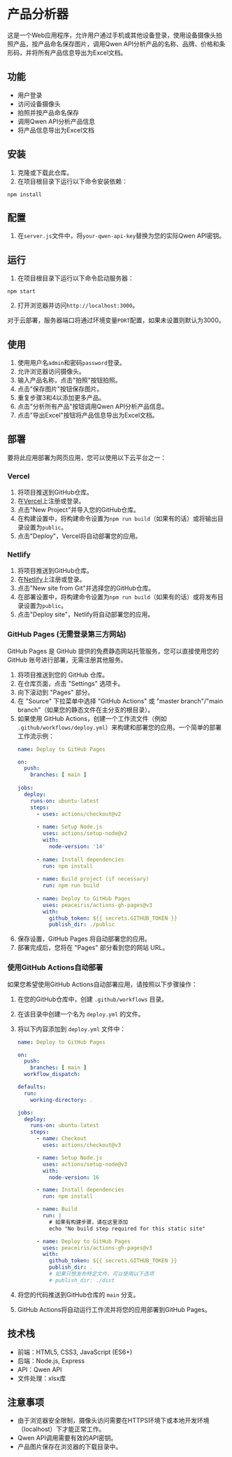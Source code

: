 # 产品分析器

这是一个Web应用程序，允许用户通过手机或其他设备登录，使用设备摄像头拍照产品，按产品命名保存图片，调用Qwen API分析产品的名称、品牌、价格和条形码，并将所有产品信息导出为Excel文档。

## 功能

- 用户登录
- 访问设备摄像头
- 拍照并按产品命名保存
- 调用Qwen API分析产品信息
- 将产品信息导出为Excel文档

## 安装

1. 克隆或下载此仓库。
2. 在项目根目录下运行以下命令安装依赖：

```
npm install
```

## 配置

1. 在`server.js`文件中，将`your-qwen-api-key`替换为您的实际Qwen API密钥。

## 运行

1. 在项目根目录下运行以下命令启动服务器：

```
npm start
```

2. 打开浏览器并访问`http://localhost:3000`。

对于云部署，服务器端口将通过环境变量`PORT`配置，如果未设置则默认为3000。

## 使用

1. 使用用户名`admin`和密码`password`登录。
2. 允许浏览器访问摄像头。
3. 输入产品名称，点击"拍照"按钮拍照。
4. 点击"保存图片"按钮保存图片。
5. 重复步骤3和4以添加更多产品。
6. 点击"分析所有产品"按钮调用Qwen API分析产品信息。
7. 点击"导出Excel"按钮将产品信息导出为Excel文档。

## 部署

要将此应用部署为网页应用，您可以使用以下云平台之一：

### Vercel

1. 将项目推送到GitHub仓库。
2. 在[Vercel](https://vercel.com/)上注册或登录。
3. 点击"New Project"并导入您的GitHub仓库。
4. 在构建设置中，将构建命令设置为`npm run build`（如果有的话）或将输出目录设置为`public`。
5. 点击"Deploy"，Vercel将自动部署您的应用。

### Netlify

1. 将项目推送到GitHub仓库。
2. 在[Netlify](https://www.netlify.com/)上注册或登录。
3. 点击"New site from Git"并选择您的GitHub仓库。
4. 在部署设置中，将构建命令设置为`npm run build`（如果有的话）或将发布目录设置为`public`。
5. 点击"Deploy site"，Netlify将自动部署您的应用。

### GitHub Pages (无需登录第三方网站)

GitHub Pages 是 GitHub 提供的免费静态网站托管服务，您可以直接使用您的 GitHub 账号进行部署，无需注册其他服务。

1. 将项目推送到您的 GitHub 仓库。
2. 在仓库页面，点击 "Settings" 选项卡。
3. 向下滚动到 "Pages" 部分。
4. 在 "Source" 下拉菜单中选择 "GitHub Actions" 或 "master branch"/"main branch"（如果您的静态文件在主分支的根目录）。
5. 如果使用 GitHub Actions，创建一个工作流文件（例如 `.github/workflows/deploy.yml`）来构建和部署您的应用。一个简单的部署工作流示例：
   ```yaml
   name: Deploy to GitHub Pages
   
   on:
     push:
       branches: [ main ]
     
   jobs:
     deploy:
       runs-on: ubuntu-latest
       steps:
         - uses: actions/checkout@v2
         
         - name: Setup Node.js
           uses: actions/setup-node@v2
           with:
             node-version: '14'
             
         - name: Install dependencies
           run: npm install
           
         - name: Build project (if necessary)
           run: npm run build
           
         - name: Deploy to GitHub Pages
           uses: peaceiris/actions-gh-pages@v3
           with:
             github_token: ${{ secrets.GITHUB_TOKEN }}
             publish_dir: ./public
   ```
6. 保存设置，GitHub Pages 将自动部署您的应用。
7. 部署完成后，您将在 "Pages" 部分看到您的网站 URL。

### 使用GitHub Actions自动部署

如果您希望使用GitHub Actions自动部署应用，请按照以下步骤操作：

1. 在您的GitHub仓库中，创建 `.github/workflows` 目录。
2. 在该目录中创建一个名为 `deploy.yml` 的文件。
3. 将以下内容添加到 `deploy.yml` 文件中：

   ```yaml
   name: Deploy to GitHub Pages

   on:
     push:
       branches: [ main ]
     workflow_dispatch:

   defaults:
     run:
       working-directory: .

   jobs:
     deploy:
       runs-on: ubuntu-latest
       steps:
         - name: Checkout
           uses: actions/checkout@v3

         - name: Setup Node.js
           uses: actions/setup-node@v3
           with:
             node-version: 16

         - name: Install dependencies
           run: npm install

         - name: Build
           run: |
             # 如果有构建步骤，请在这里添加
             echo "No build step required for this static site"

         - name: Deploy to GitHub Pages
           uses: peaceiris/actions-gh-pages@v3
           with:
             github_token: ${{ secrets.GITHUB_TOKEN }}
             publish_dir: .
             # 如果只想发布特定文件，可以使用以下选项
             # publish_dir: ./dist
   ```

4. 将您的代码推送到GitHub仓库的 `main` 分支。
5. GitHub Actions将自动运行工作流并将您的应用部署到GitHub Pages。

## 技术栈

- 前端：HTML5, CSS3, JavaScript (ES6+)
- 后端：Node.js, Express
- API：Qwen API
- 文件处理：xlsx库

## 注意事项

- 由于浏览器安全限制，摄像头访问需要在HTTPS环境下或本地开发环境（localhost）下才能正常工作。
- Qwen API调用需要有效的API密钥。
- 产品图片保存在浏览器的下载目录中。